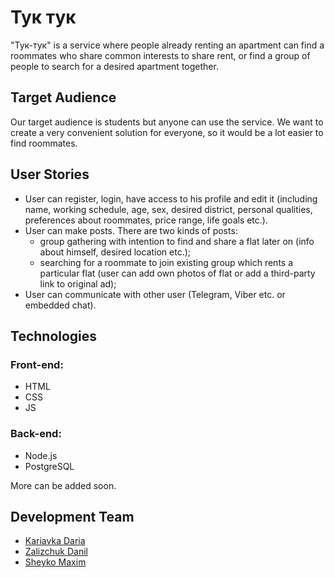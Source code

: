 # Тук тук
"Тук-тук" is a service where people already renting an apartment can find a roommates who share common interests to share rent, or find a group of people to search for a desired apartment together.

## Target Audience
Our target audience is students but anyone can use the service. We want to create a very convenient solution for everyone, so it would be a lot easier to find roommates.

## User Stories
- User can register, login, have access to his profile and edit it (including name, working schedule, age, sex, desired district, personal qualities, preferences about roommates, price range, life goals etc.).
- User can make posts. There are two kinds of posts:
  - group gathering with intention to find and share a flat later on (info about himself, desired location etc.);
  - searching for a roommate to join existing group which rents a particular flat (user can add own photos of flat or add a third-party link to original ad);
- User can communicate with other user (Telegram, Viber etc. or embedded chat).

## Technologies
### Front-end:
- HTML
- CSS
- JS

### Back-end:
- Node.js
- PostgreSQL

More can be added soon.

## Development Team
- [Kariavka Daria](https://github.com/Ariiia)
- [Zalizchuk Danil](https://github.com/danil0110)
- [Sheyko Maxim](https://github.com/rediska-ua)
